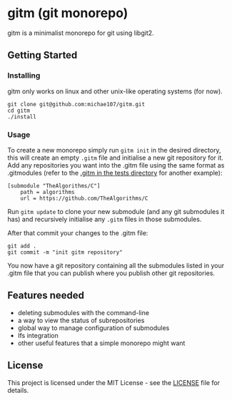 # gitm (git monorepo)

gitm is a minimalist monorepo for git using libgit2.

## Getting Started

### Installing

gitm only works on linux and other unix-like operating systems (for now).

```
git clone git@github.com:michae107/gitm.git
cd gitm
./install
```

### Usage

To create a new monorepo simply run `gitm init` in the desired directory, this will create an empty `.gitm` file and initialise a new git repository for it. Add any repositories you want into the .gitm file using the same format as .gitmodules (refer to the [.gitm in the tests directory](./tests/.gitm) for another example):

```
[submodule "TheAlgorithms/C"]
    path = algorithms
    url = https://github.com/TheAlgorithms/C
```

Run `gitm update` to clone your new submodule (and any git submodules it has) and recursively initialise any `.gitm` files in those submodules.

After that commit your changes to the .gitm file:

```
git add .
git commit -m "init gitm repository"
```

You now have a git repository containing all the submodules listed in your .gitm file that you can publish where you publish other git repositories.

## Features needed

- deleting submodules with the command-line
- a way to view the status of subrepositories
- global way to manage configuration of submodules
- lfs integration
- other useful features that a simple monorepo might want

## License

This project is licensed under the MIT License - see the [LICENSE](LICENSE) file for details.

